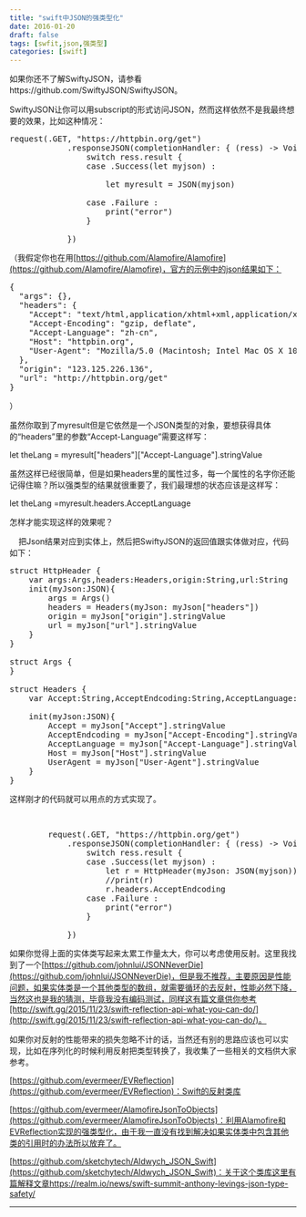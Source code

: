 ```yaml
---
title: "swift中JSON的强类型化"
date: 2016-01-20
draft: false
tags: [swfit,json,强类型]
categories: [swift]
---
```


如果你还不了解SwiftyJSON，请参看https://github.com/SwiftyJSON/SwiftyJSON。 

SwiftyJSON让你可以用subscript的形式访问JSON，然而这样依然不是我最终想要的效果，比如这种情况：   


<pre>request(.GET, &#34;https://httpbin.org/get&#34;)
            .responseJSON(completionHandler: { (ress) -&gt; Void in
                switch ress.result {
                case .Success(let myjson) :
                    
                    let myresult = JSON(myjson)
                  
                case .Failure :
                    print(&#34;error&#34;)
                }
               
            })</pre>

（我假定你也在用[https://github.com/Alamofire/Alamofire](https://github.com/Alamofire/Alamofire)，官方的示例中的json结果如下：




<pre>{
  &#34;args&#34;: {}, 
  &#34;headers&#34;: {
    &#34;Accept&#34;: &#34;text/html,application/xhtml+xml,application/xml;q=0.9,*/*;q=0.8&#34;, 
    &#34;Accept-Encoding&#34;: &#34;gzip, deflate&#34;, 
    &#34;Accept-Language&#34;: &#34;zh-cn&#34;, 
    &#34;Host&#34;: &#34;httpbin.org&#34;, 
    &#34;User-Agent&#34;: &#34;Mozilla/5.0 (Macintosh; Intel Mac OS X 10_11_2) AppleWebKit/601.3.5 (KHTML, like Gecko) Version/9.0.2 Safari/601.3.5&#34;
  }, 
  &#34;origin&#34;: &#34;123.125.226.136&#34;, 
  &#34;url&#34;: &#34;http://httpbin.org/get&#34;
}</pre>



）

虽然你取到了myresult但是它依然是一个JSON类型的对象，要想获得具体的“headers”里的参数“Accept-Language”需要这样写： 

let theLang = myresult[&#34;headers&#34;][&#34;Accept-Language&#34;].stringValue 

虽然这样已经很简单，但是如果headers里的属性过多，每一个属性的名字你还能记得住嘛？所以强类型的结果就很重要了，我们最理想的状态应该是这样写： 

let theLang =myresult.headers.AcceptLanguage 

怎样才能实现这样的效果呢？

    把Json结果对应到实体上，然后把SwiftyJSON的返回值跟实体做对应，代码如下：




<pre>struct HttpHeader {
    var args:Args,headers:Headers,origin:String,url:String
    init(myJson:JSON){
        args = Args()
        headers = Headers(myJson: myJson[&#34;headers&#34;])
        origin = myJson[&#34;origin&#34;].stringValue
        url = myJson[&#34;url&#34;].stringValue
    }
}

struct Args {
}

struct Headers {
    var Accept:String,AcceptEndcoding:String,AcceptLanguage:String,Host:String,UserAgent:String
    
    init(myJson:JSON){
        Accept = myJson[&#34;Accept&#34;].stringValue
        AcceptEndcoding = myJson[&#34;Accept-Encoding&#34;].stringValue
        AcceptLanguage = myJson[&#34;Accept-Language&#34;].stringValue
        Host = myJson[&#34;Host&#34;].stringValue
        UserAgent = myJson[&#34;User-Agent&#34;].stringValue
    }
}</pre>



这样刚才的代码就可以用点的方式实现了。



          


<pre>        request(.GET, &#34;https://httpbin.org/get&#34;)
            .responseJSON(completionHandler: { (ress) -&gt; Void in
                switch ress.result {
                case .Success(let myjson) :
                    let r = HttpHeader(myJson: JSON(myjson))
                    //print(r)
                    r.headers.AcceptEndcoding
                case .Failure :
                    print(&#34;error&#34;)
                }
               
            })</pre>

如果你觉得上面的实体类写起来太累工作量太大，你可以考虑使用反射。这里我找到了一个[https://github.com/johnlui/JSONNeverDie](https://github.com/johnlui/JSONNeverDie)，但是我不推荐，主要原因是性能问题，如果实体类是一个其他类型的数组，就需要循环的去反射，性能必然下降，当然这也是我的猜测，毕竟我没有编码测试，同样这有篇文章供你参考[http://swift.gg/2015/11/23/swift-reflection-api-what-you-can-do/](http://swift.gg/2015/11/23/swift-reflection-api-what-you-can-do/)。



如果你对反射的性能带来的损失忽略不计的话，当然还有别的思路应该也可以实现，比如在序列化的时候利用反射把类型转换了，我收集了一些相关的文档供大家参考。

[https://github.com/evermeer/EVReflection](https://github.com/evermeer/EVReflection)：Swift的反射类库

[https://github.com/evermeer/AlamofireJsonToObjects](https://github.com/evermeer/AlamofireJsonToObjects)：利用Alamofire和EVReflection实现的强类型化，由于我一直没有找到解决如果实体类中包含其他类的引用时的办法所以放弃了。

[https://github.com/sketchytech/Aldwych_JSON_Swift](https://github.com/sketchytech/Aldwych_JSON_Swift)：关于这个类库这里有篇解释文章https://realm.io/news/swift-summit-anthony-levings-json-type-safety/ 






 
- - -
 